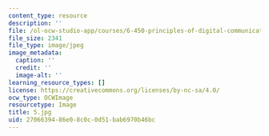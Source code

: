```yaml
---
content_type: resource
description: ''
file: /ol-ocw-studio-app/courses/6-450-principles-of-digital-communications-i-fall-2006/2706639486e08c0c0d51bab6970b46bc_5.jpg
file_size: 2341
file_type: image/jpeg
image_metadata:
  caption: ''
  credit: ''
  image-alt: ''
learning_resource_types: []
license: https://creativecommons.org/licenses/by-nc-sa/4.0/
ocw_type: OCWImage
resourcetype: Image
title: 5.jpg
uid: 27066394-86e0-8c0c-0d51-bab6970b46bc
---
```

